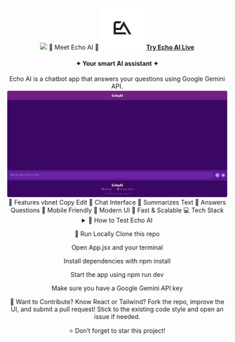 <div align="center"> <img src="https://user-images.githubusercontent.com/74038190/212284100-561aa473-3905-4a80-b561-0d28506553ee.gif" width="2300">
🤖 Meet Echo AI 🤖
<img src="./public/Echo-AI.png" width="100px" /> <a href="https://echo-ai-delta-six.vercel.app/"><strong>Try Echo AI Live</strong></a> <h4>✦ Your smart AI assistant ✦</h4>
Echo AI is a chatbot app that answers your questions using Google Gemini API.

<img src="./public/Echo Mockup.png"/>
🌟 Features
vbnet
Copy
Edit
🤖 Chat Interface  
📝 Summarizes Text  
🧠 Answers Questions  
📲 Mobile Friendly  
🎨 Modern UI  
🚀 Fast & Scalable  
💻 Tech Stack








<details> <summary>🧪 How to Test Echo AI</summary>
Step-by-Step
1. Open the App
Visit the link and enter a question. Click "Generate Answer" to see results.

2. View the Response
Answers are powered by Google Gemini and appear in the response box.

3. Evaluate Performance
Check how fast and accurate the responses are.

4. Try Different Use Cases

Basic: e.g. “Capital of India”

Complex: e.g. “Pros and cons of AI in education”

Chat style: Continue a conversation

Domain variety: Try topics like science, history, or entertainment.

</details>

🚀 Run Locally
Clone this repo

Open App.jsx and your terminal

Install dependencies with npm install

Start the app using npm run dev

Make sure you have a Google Gemini API key

🤝 Want to Contribute?
Know React or Tailwind?
Fork the repo, improve the UI, and submit a pull request!
Stick to the existing code style and open an issue if needed.

⭐ Don’t forget to star this project!

</div>
